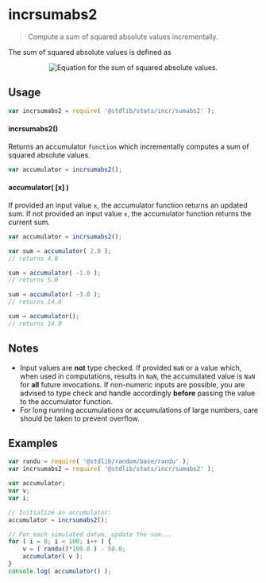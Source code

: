 <!--

@license Apache-2.0

Copyright (c) 2018 The Stdlib Authors.

Licensed under the Apache License, Version 2.0 (the "License");
you may not use this file except in compliance with the License.
You may obtain a copy of the License at

   http://www.apache.org/licenses/LICENSE-2.0

Unless required by applicable law or agreed to in writing, software
distributed under the License is distributed on an "AS IS" BASIS,
WITHOUT WARRANTIES OR CONDITIONS OF ANY KIND, either express or implied.
See the License for the specific language governing permissions and
limitations under the License.

-->

# incrsumabs2

> Compute a sum of squared absolute values incrementally.

<section class="intro">

The sum of squared absolute values is defined as

<!-- <equation class="equation" label="eq:sum_squared_absolute_values" align="center" raw="s = \sum_{i=0}^{n-1} x_i^2" alt="Equation for the sum of squared absolute values."> -->

<div class="equation" align="center" data-raw-text="s = \sum_{i=0}^{n-1} x_i^2" data-equation="eq:sum_squared_absolute_values">
    <img src="https://cdn.rawgit.com/stdlib-js/stdlib/5278c8e8327430b39dd12985f7dac6d5f8033d34/lib/node_modules/@stdlib/stats/incr/sumabs2/docs/img/equation_sum_squared_absolute_values.svg" alt="Equation for the sum of squared absolute values.">
    <br>
</div>

<!-- </equation> -->

</section>

<!-- /.intro -->

<section class="usage">

## Usage

```javascript
var incrsumabs2 = require( '@stdlib/stats/incr/sumabs2' );
```

#### incrsumabs2()

Returns an accumulator `function` which incrementally computes a sum of squared absolute values.

```javascript
var accumulator = incrsumabs2();
```

#### accumulator( \[x] )

If provided an input value `x`, the accumulator function returns an updated sum. If not provided an input value `x`, the accumulator function returns the current sum.

```javascript
var accumulator = incrsumabs2();

var sum = accumulator( 2.0 );
// returns 4.0

sum = accumulator( -1.0 );
// returns 5.0

sum = accumulator( -3.0 );
// returns 14.0

sum = accumulator();
// returns 14.0
```

</section>

<!-- /.usage -->

<section class="notes">

## Notes

-   Input values are **not** type checked. If provided `NaN` or a value which, when used in computations, results in `NaN`, the accumulated value is `NaN` for **all** future invocations. If non-numeric inputs are possible, you are advised to type check and handle accordingly **before** passing the value to the accumulator function.
-   For long running accumulations or accumulations of large numbers, care should be taken to prevent overflow.

</section>

<!-- /.notes -->

<section class="examples">

## Examples

<!-- eslint no-undef: "error" -->

```javascript
var randu = require( '@stdlib/random/base/randu' );
var incrsumabs2 = require( '@stdlib/stats/incr/sumabs2' );

var accumulator;
var v;
var i;

// Initialize an accumulator:
accumulator = incrsumabs2();

// For each simulated datum, update the sum...
for ( i = 0; i < 100; i++ ) {
    v = ( randu()*100.0 ) - 50.0;
    accumulator( v );
}
console.log( accumulator() );
```

</section>

<!-- /.examples -->

<section class="links">

</section>

<!-- /.links -->

